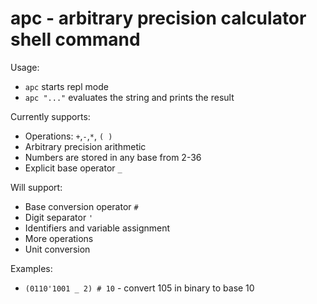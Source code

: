 # apc - arbitrary precision calculator shell command
Usage:
- `apc` starts repl mode
- `apc "..."` evaluates the string and prints the result

Currently supports:
- Operations: `+`,`-`,`*`, `( )`
- Arbitrary precision arithmetic
- Numbers are stored in any base from 2-36
- Explicit base operator `_`

Will support:
- Base conversion operator `#`
- Digit separator `'`
- Identifiers and variable assignment
- More operations
- Unit conversion
 
Examples:
- `(0110'1001 _ 2) # 10` - convert 105 in binary to base 10

